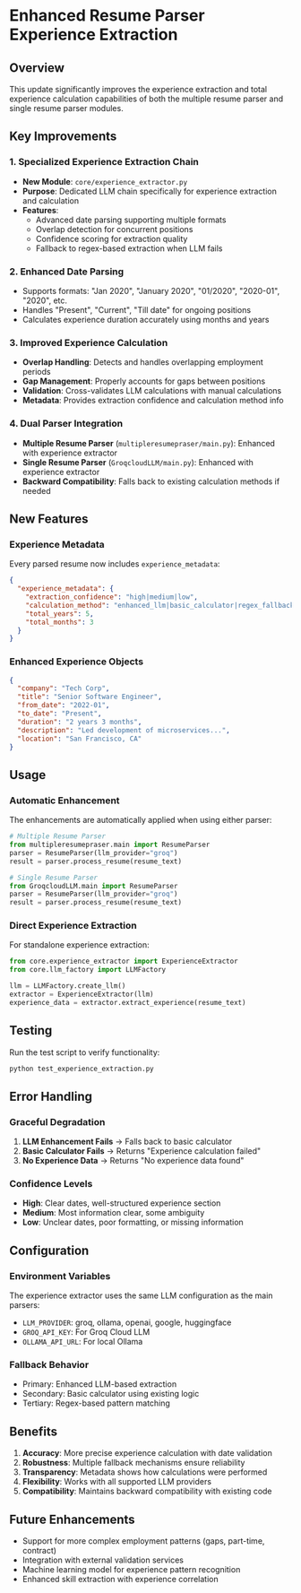 # Enhanced Resume Parser Experience Extraction

## Overview

This update significantly improves the experience extraction and total experience calculation capabilities of both the multiple resume parser and single resume parser modules.

## Key Improvements

### 1. Specialized Experience Extraction Chain
- **New Module**: `core/experience_extractor.py`
- **Purpose**: Dedicated LLM chain specifically for experience extraction and calculation
- **Features**:
  - Advanced date parsing supporting multiple formats
  - Overlap detection for concurrent positions
  - Confidence scoring for extraction quality
  - Fallback to regex-based extraction when LLM fails

### 2. Enhanced Date Parsing
- Supports formats: "Jan 2020", "January 2020", "01/2020", "2020-01", "2020", etc.
- Handles "Present", "Current", "Till date" for ongoing positions
- Calculates experience duration accurately using months and years

### 3. Improved Experience Calculation
- **Overlap Handling**: Detects and handles overlapping employment periods
- **Gap Management**: Properly accounts for gaps between positions
- **Validation**: Cross-validates LLM calculations with manual calculations
- **Metadata**: Provides extraction confidence and calculation method info

### 4. Dual Parser Integration
- **Multiple Resume Parser** (`multipleresumepraser/main.py`): Enhanced with experience extractor
- **Single Resume Parser** (`GroqcloudLLM/main.py`): Enhanced with experience extractor
- **Backward Compatibility**: Falls back to existing calculation methods if needed

## New Features

### Experience Metadata
Every parsed resume now includes `experience_metadata`:
```json
{
  "experience_metadata": {
    "extraction_confidence": "high|medium|low",
    "calculation_method": "enhanced_llm|basic_calculator|regex_fallback",
    "total_years": 5,
    "total_months": 3
  }
}
```

### Enhanced Experience Objects
```json
{
  "company": "Tech Corp",
  "title": "Senior Software Engineer",
  "from_date": "2022-01",
  "to_date": "Present",
  "duration": "2 years 3 months",
  "description": "Led development of microservices...",
  "location": "San Francisco, CA"
}
```

## Usage

### Automatic Enhancement
The enhancements are automatically applied when using either parser:

```python
# Multiple Resume Parser
from multipleresumepraser.main import ResumeParser
parser = ResumeParser(llm_provider="groq")
result = parser.process_resume(resume_text)

# Single Resume Parser
from GroqcloudLLM.main import ResumeParser
parser = ResumeParser(llm_provider="groq")
result = parser.process_resume(resume_text)
```

### Direct Experience Extraction
For standalone experience extraction:

```python
from core.experience_extractor import ExperienceExtractor
from core.llm_factory import LLMFactory

llm = LLMFactory.create_llm()
extractor = ExperienceExtractor(llm)
experience_data = extractor.extract_experience(resume_text)
```

## Testing

Run the test script to verify functionality:

```bash
python test_experience_extraction.py
```

## Error Handling

### Graceful Degradation
1. **LLM Enhancement Fails** → Falls back to basic calculator
2. **Basic Calculator Fails** → Returns "Experience calculation failed"
3. **No Experience Data** → Returns "No experience data found"

### Confidence Levels
- **High**: Clear dates, well-structured experience section
- **Medium**: Most information clear, some ambiguity
- **Low**: Unclear dates, poor formatting, or missing information

## Configuration

### Environment Variables
The experience extractor uses the same LLM configuration as the main parsers:
- `LLM_PROVIDER`: groq, ollama, openai, google, huggingface
- `GROQ_API_KEY`: For Groq Cloud LLM
- `OLLAMA_API_URL`: For local Ollama

### Fallback Behavior
- Primary: Enhanced LLM-based extraction
- Secondary: Basic calculator using existing logic
- Tertiary: Regex-based pattern matching

## Benefits

1. **Accuracy**: More precise experience calculation with date validation
2. **Robustness**: Multiple fallback mechanisms ensure reliability
3. **Transparency**: Metadata shows how calculations were performed
4. **Flexibility**: Works with all supported LLM providers
5. **Compatibility**: Maintains backward compatibility with existing code

## Future Enhancements

- Support for more complex employment patterns (gaps, part-time, contract)
- Integration with external validation services
- Machine learning model for experience pattern recognition
- Enhanced skill extraction with experience correlation
